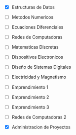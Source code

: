 - [x] Estructuras de Datos 
- [ ] Metodos Numericos
- [ ] Ecuaciones Diferenciales

- [ ] Redes de Computadoras
- [ ] Matematicas Discretas
- [ ] Dispositivos Electronicos

- [ ] Diseño de Sistemas Digitales
- [ ] Electricidad y Magnetismo
- [ ] Emprendimiento 1

- [ ] Emprendimiento 2
- [ ] Emprendimiento 3
- [ ] Redes de Computadoras 2
- [x] Administracion de Proyectos